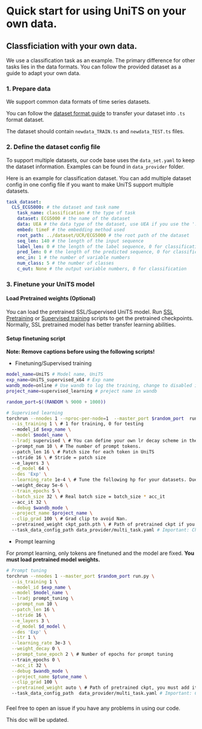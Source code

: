 # Quick start for using UniTS on your own data.

## Classficiation with your own data.

We use a classification task as an example. The primary difference for other tasks lies in the data formats. You can follow the provided dataset as a guide to adapt your own data.

### 1. Prepare data

We support common data formats of time series datasets.

You can follow the [dataset format guide](https://www.aeon-toolkit.org/en/latest/examples/datasets/data_loading.html) to transfer your dataset into `.ts` format dataset.

The dataset should contain `newdata_TRAIN.ts` and `newdata_TEST.ts` files.

### 2. Define the dataset config file

To support multiple datasets, our code base uses the `data_set.yaml` to keep the dataset information.
Examples can be found in `data_provider` folder.

Here is an example for classification dataset. You can add multiple dataset config in one config file if you want to make UniTS support multiple datasets.
```yaml
task_dataset:
  CLS_ECG5000: # the dataset and task name
    task_name: classification # the type of task
    dataset: ECG5000 # the name of the dataset
    data: UEA # the data type of the dataset, use UEA if you use the '.ts' file
    embed: timeF # the embedding method used
    root_path: ../dataset/UCR/ECG5000 # the root path of the dataset
    seq_len: 140 # the length of the input sequence
    label_len: 0 # the length of the label sequence, 0 for classification
    pred_len: 0 # the length of the predicted sequence, 0 for classification
    enc_in: 1 # the number of variable numbers
    num_class: 5 # the number of classes
    c_out: None # the output variable numbers, 0 for classification
```

### 3. Finetune your UniTS model

#### Load Pretrained weights (Optional)
You can load the pretrained SSL/Supervised UniTS model.
Run [SSL Pretraining]() or [Supervised training]() scripts to get the pretrained checkpoints.
Normally, SSL pretrained model has better transfer learning abilities.

#### Setup finetuning script

**Note: Remove captions before using the following scripts!**

- Finetuning/Supervised training
```bash
model_name=UniTS # Model name, UniTS
exp_name=UniTS_supervised_x64 # Exp name
wandb_mode=online # Use wandb to log the training, change to disabled if you don't want to use it
project_name=supervised_learning # preject name in wandb

random_port=$((RANDOM % 9000 + 1000))

# Supervised learning
torchrun --nnodes 1 --nproc-per-node=1  --master_port $random_port  run.py \
  --is_training 1 \ # 1 for training, 0 for testing
  --model_id $exp_name \
  --model $model_name \
  --lradj supervised \ # You can define your own lr decay scheme in the adjust_learning_rate function of utils/tools.py
  --prompt_num 10 \ # The number of prompt tokens.
  --patch_len 16 \ # Patch size for each token in UniTS
  --stride 16 \ # Stride = patch size
  --e_layers 3 \
  --d_model 64 \
  --des 'Exp' \
  --learning_rate 1e-4 \ # Tune the following hp for your datasets. Due to the high deverse nature of time series data, you might need to tune the hp for your new data.
  --weight_decay 5e-6 \
  --train_epochs 5 \
  --batch_size 32 \ # Real batch size = batch_size * acc_it
  --acc_it 32 \
  --debug $wandb_mode \
  --project_name $project_name \
  --clip_grad 100 \ # Grad clip to avoid Nan.
  --pretrained_weight ckpt_path.pth \ # Path of pretrained ckpt if you want to finetune the model, otherwise just remove it
  --task_data_config_path data_provider/multi_task.yaml # Important: Change to your_own_data_config.yaml

```

- Prompt learning

For prompt learning, only tokens are finetuned and the model are fixed.
**You must load pretrained model weights.**
```bash
# Prompt tuning
torchrun --nnodes 1 --master_port $random_port run.py \
  --is_training 1 \
  --model_id $exp_name \
  --model $model_name \
  --lradj prompt_tuning \
  --prompt_num 10 \
  --patch_len 16 \
  --stride 16 \
  --e_layers 3 \
  --d_model $d_model \
  --des 'Exp' \
  --itr 1 \
  --learning_rate 3e-3 \
  --weight_decay 0 \
  --prompt_tune_epoch 2 \ # Number of epochs for prompt tuning
  --train_epochs 0 \
  --acc_it 32 \
  --debug $wandb_mode \
  --project_name $ptune_name \
  --clip_grad 100 \
  --pretrained_weight auto \ # Path of pretrained ckpt, you must add it for prompt learning 
  --task_data_config_path  data_provider/multi_task.yaml # Important: Change to your_own_data_config.yaml
```

###
Feel free to open an issue if you have any problems in using our code.

This doc will be updated.
